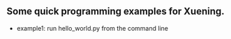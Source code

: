 ## Some quick programming examples for Xuening.  

* example1:  run hello_world.py from the command line 

